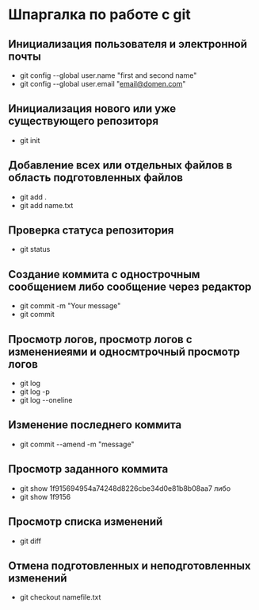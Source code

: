 # Шпаргалка по работе с git
## Инициализация пользователя и электронной почты
* git config --global user.name "first and second name"
* git config --global user.email "email@domen.com"

## Инициализация нового или уже существующего репозиторя
* git init

## Добавление всех или отдельных файлов в область подготовленных файлов
* git add .
* git add name.txt

## Проверка статуса репозитория
* git status

## Создание коммита с однострочным сообщением либо сообщение через редактор
* git commit -m "Your message"
* git commit

## Просмотр логов, просмотр логов с изменениеями и односмтрочный просмотр логов
* git log
* git log -p
* git log --oneline

## Изменение последнего коммита
* git commit --amend -m "message"

## Просмотр заданного коммита
* git show 1f915694954a74248d8226cbe34d0e81b8b08aa7
либо
* git show 1f9156

## Просмотр списка изменений
* git diff

## Отмена подготовленных и неподготовленных изменений
* git checkout namefile.txt

